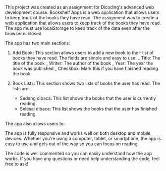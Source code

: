 This project was created as an assignment for Dicoding's advanced web development course. Bookshelf Apps is a web application that allows users to keep track of the books they have read. The assignment was to create a web application that allows users to keep track of the books they have read. The app must use localStorage to keep track of the data even after the browser is closed.

The app has two main sections:

1. Add Book: This section allows users to add a new book to their list of books they have read. The fields are simple and easy to use:
   _ Title: The title of the book
   _ Writer: The author of the book
   _ Year: The year the book was published
   _ Checkbox: Mark this if you have finished reading the book

2. Book Lists: This section shows two lists of books the user has read. The lists are:
   - Sedang dibaca: This list shows the books that the user is currently reading.
   - Selesai dibaca: This list shows the books that the user has finished reading.

The app also allows users to:

The app is fully responsive and works well on both desktop and mobile devices. Whether you're using a computer, tablet, or smartphone, the app is easy to use and gets out of the way so you can focus on reading.

The code is well commented so you can easily understand how the app works. If you have any questions or need help understanding the code, feel free to ask!

